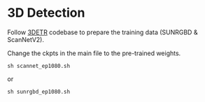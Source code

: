 # 3D Detection

Follow [3DETR](https://github.com/facebookresearch/3detr) codebase to prepare the training data (SUNRGBD & ScanNetV2).

Change the ckpts in the main file to the pre-trained weights.
```
sh scannet_ep1080.sh
```
or
```
sh sunrgbd_ep1080.sh
```





